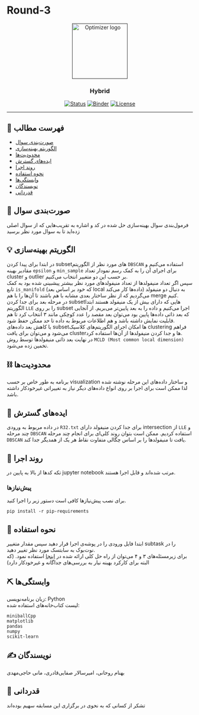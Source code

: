 # Round-3

<p align="center">
  <a href="" rel="noopener">
 <img width="150" src="http://optimizer.math.sharif.edu/wp-content/uploads/2021/02/optimizer.png" alt="Optimizer logo"></a>
</p>
<h3 align="center">Hybrid</h3>

<div align="center">

  [![Status](https://img.shields.io/badge/status-active-success.svg)]() 
  [![Binder](https://mybinder.org/badge_logo.svg)](https://mybinder.org/v2/gh/mtefagh/demos/HEAD)
  [![License](https://img.shields.io/badge/license-GPL-blue.svg)](https://github.com/mtefagh/demos/blob/master/LICENSE)

</div>

---

## 📝 فهرست مطالب
- [صورت‌بندی سوال](#problem_statement)
- [الگوریتم بهینه‌سازی](#idea)
- [محدودیت‌ها](#limitations)
- [ایده‌های گسترش](#future_scope)
- [روند اجرا](#getting_started)
- [نحوه استفاده](#usage)
- [وابستگی‌ها](#tech_stack)
- [نویسندگان](#authors)
- [قدردانی](#acknowledgments)

## 🧐 صورت‌بندی سوال <a name = "problem_statement"></a>
فرمول‌بندی سوال بهینه‌سازی حل شده در کد و اشاره به تقریب‌هایی که از سوال اصلی زده‌اید تا به سوال مورد نظر برسید

## 💡 الگوریتم بهینه‌سازی <a name = "idea"></a>
در ابتدا برای پیدا کردن subsetهای مورد نظر از الگوریتم `DBSCAN` استفاده می‌کنیم
و مقادیر بهینه `epsilon` و `min_sample` برای اجرای آن را به کمک رسم نمودار تعداد cluster و outlier بر حسب این دو متغییر انتخاب می‌کنیم.
<br>
سپس اگر تعداد منیفولدها از تعداد منیفولدهای مورد نظر بیشتر پیشبینی شده بود به کمک تابع `is_manifold`
(که خود بر اساس بعد local داده‌ها کار می‌کند)
به دنبال دو منیفولد می‌گردیم که از نظر ساختار بعدی مشابه با هم باشند تا آن‌ها را با هم merge کنیم.
<br>
در مرحله بعد برای جدا کردن subsetهایی که دارای بیش از یک منیفولد هستند
ابتدا الگوریتم `LLE` را بر روی subset اجرا می‌کنیم و داده را به بعد پایین‌تر می‌بریم.
از آنجایی که بعد ذاتی داده‌ها پایین بود می‌توان بعد مقصد را عدد کوچکی مانند ۳ انتخاب کرد تا
هم قابلیت نمایش داشته باشد و هم اطلاعات مربوط به داده تا حد ممکن حفظ شود.
<br>
با کاهش بعد داده‌های subsetها امکان اجرای الگوریتم‌های کلاسیک clustering فراهم می‌شود
و می‌توان برای یافت clusterها و جدا کردن منیفولدها از آن‌ها استفاده کرد.
<br>
در نهایت بعد ذاتی منیفولدها توسط روش `MCLD (Most common local dimension)` تخمین زده می‌شود.

## ⛓️ محدودیت‌ها <a name = "limitations"></a>
برنامه به طور خاص بر حسب visualization و ساختار داده‌های این مرحله نوشته شده لذا ممکن است برای اجرا بر روی انواع داده‌های دیگر نیاز به تغییراتی غیرخودکار داشته باشد. 

## 🚀 ایده‌های گسترش <a name = "future_scope"></a>
در داده مربوط به ورودی `R32.txt` برای جدا کردن منیفولد دارای intersection از `LLE` و چند مرحله `DBSCAN` استفاده کردیم.
ممکن است بتوان روند کلی‌ای برای انجام چند مرحله `DBSCAN` یافت تا منیفولدها را بر اساس چگالی متفاوت نقاط هر یک از همدیگر جدا کند.

## 🏁 روند اجرا <a name = "getting_started"></a>
تکه کدها از بالا به پایین در jupyter notebook مرتب شده‌اند و قابل اجرا هستند.

### پیش‌نیازها

برای نصب پیش‌نیازها کافی است دستور زیر را اجرا کنید. 
```
pip install -r pip-requirements
```

## 🎈 نحوه استفاده <a name="usage"></a>
ابتدا فایل ورودی را در پوشه‌ی اجرا قرار دهید سپس مقدار متغییر subtask را در نوت‌بوک به سابتسک مورد نظر تغییر دهید.
<br>
برای زیرمسئله‌های ۳ و ۴ می‌توان از راه حل کلی ارائه شده در
<a href="https://github.com/Optimizer-Competition2022-Hybrid/Round-4">اینجا</a>
استفاده نمود. (که البته برای کارکرد بهینه نیار به بررسی‌های جداگانه و غیرخودکار دارد)
## ⛏️ وابستگی‌ها <a name = "tech_stack"></a>
زبان برنامه‌نویسی:
Python
<br>
لیست کتاب‌خانه‌های استفاده شده:

```
miniballCpp
matplotlib
pandas
numpy
scikit-learn
```

## ✍️ نویسندگان <a name = "authors"></a>
بهنام روحانی، امیرسالار صفایی‌قادری، مانی حاجی‌مهدی

## 🎉 قدردانی <a name = "acknowledgments"></a>
تشکر از کسانی که به نحوی در برگزاری این مسابقه سهیم بوده‌اند
